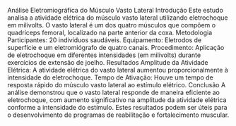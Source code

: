 Análise Eletromiográfica do Músculo Vasto Lateral Introdução Este estudo analisa a atividade elétrica do músculo vasto lateral utilizando eletrochoque em milivolts. O vasto lateral é um dos quatro músculos que compõem o quadríceps femoral, localizado na parte anterior da coxa. Metodologia Participantes: 20 indivíduos saudáveis. Equipamento: Eletrodos de superfície e um eletromiógrafo de quatro canais. Procedimento: Aplicação de eletrochoque em diferentes intensidades (em milivolts) durante exercícios de extensão de joelho. Resultados Amplitude da Atividade Elétrica: A atividade elétrica do vasto lateral aumentou proporcionalmente à intensidade do eletrochoque. Tempo de Ativação: Houve um tempo de resposta rápido do músculo vasto lateral ao estímulo elétrico. Conclusão A análise demonstrou que o vasto lateral responde de maneira eficiente ao eletrochoque, com aumento significativo na amplitude da atividade elétrica conforme a intensidade do estímulo. Estes resultados podem ser úteis para o desenvolvimento de programas de reabilitação e fortalecimento muscular.
